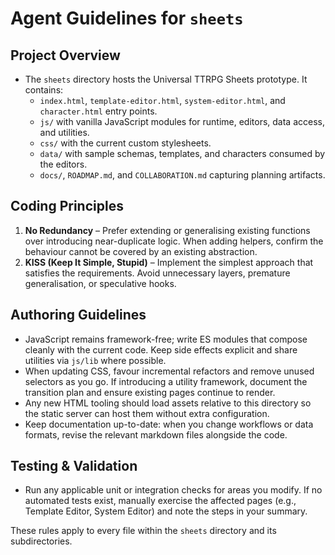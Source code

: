 # Agent Guidelines for `sheets`

## Project Overview
- The `sheets` directory hosts the Universal TTRPG Sheets prototype. It contains:
  - `index.html`, `template-editor.html`, `system-editor.html`, and `character.html` entry points.
  - `js/` with vanilla JavaScript modules for runtime, editors, data access, and utilities.
  - `css/` with the current custom stylesheets.
  - `data/` with sample schemas, templates, and characters consumed by the editors.
  - `docs/`, `ROADMAP.md`, and `COLLABORATION.md` capturing planning artifacts.

## Coding Principles
1. **No Redundancy** – Prefer extending or generalising existing functions over introducing near-duplicate logic. When adding helpers, confirm the behaviour cannot be covered by an existing abstraction.
2. **KISS (Keep It Simple, Stupid)** – Implement the simplest approach that satisfies the requirements. Avoid unnecessary layers, premature generalisation, or speculative hooks.

## Authoring Guidelines
- JavaScript remains framework-free; write ES modules that compose cleanly with the current code. Keep side effects explicit and share utilities via `js/lib` where possible.
- When updating CSS, favour incremental refactors and remove unused selectors as you go. If introducing a utility framework, document the transition plan and ensure existing pages continue to render.
- Any new HTML tooling should load assets relative to this directory so the static server can host them without extra configuration.
- Keep documentation up-to-date: when you change workflows or data formats, revise the relevant markdown files alongside the code.

## Testing & Validation
- Run any applicable unit or integration checks for areas you modify. If no automated tests exist, manually exercise the affected pages (e.g., Template Editor, System Editor) and note the steps in your summary.

These rules apply to every file within the `sheets` directory and its subdirectories.
